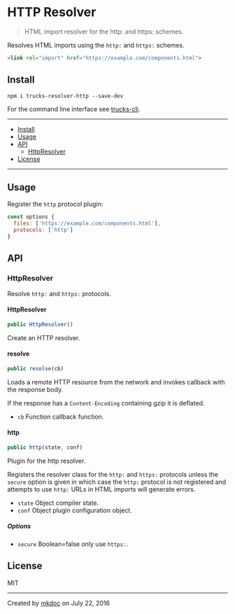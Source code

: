 # HTTP Resolver

> HTML import resolver for the http: and https: schemes.

Resolves HTML imports using the `http:` and `https:` schemes.

```html
<link rel="import" href="https://example.com/components.html">
```

## Install

```
npm i trucks-resolver-http --save-dev
```

For the command line interface see [trucks-cli][].

---

- [Install](#install)
- [Usage](#usage)
- [API](#api)
  - [HttpResolver](#httpresolver)
- [License](#license)

---

## Usage

Register the `http` protocol plugin:

```javascript
const options {
  files: ['https://example.com/components.html'],
  protocols: ['http']
}
```

## API

### HttpResolver

Resolve `http:` and `https:` protocols.

#### HttpResolver

```javascript
public HttpResolver()
```

Create an HTTP resolver.

#### resolve

```javascript
public resolve(cb)
```

Loads a remote HTTP resource from the network and invokes
callback with the response body.

If the response has a `Content-Encoding` containing gzip it is deflated.

* `cb` Function callback function.

#### http

```javascript
public http(state, conf)
```

Plugin for the http resolver.

Registers the resolver class for the `http:` and `https:` protocols unless
the `secure` option is given in which case the `http:` protocol is not
registered and attempts to use `http:` URLs in HTML imports will generate
errors.

* `state` Object compiler state.
* `conf` Object plugin configuration object.

##### Options

* `secure` Boolean=false only use `https:`.

## License

MIT

---

Created by [mkdoc](https://github.com/mkdoc/mkdoc) on July 22, 2016

[trucks]: https://github.com/tmpfs/trucks
[trucks-cli]: https://github.com/tmpfs/trucks/blob/master/packages/trucks-cli
[skatejs]: https://github.com/skatejs/skatejs
[webcomponents]: https://github.com/w3c/webcomponents
[shadow-dom]: https://w3c.github.io/webcomponents/spec/shadow/
[custom-elements]: https://www.w3.org/TR/custom-elements/
[html-imports]: https://w3c.github.io/webcomponents/spec/imports/
[html-templates]: https://html.spec.whatwg.org/multipage/scripting.html#the-template-element
[polymer]: https://www.polymer-project.org/1.0/
[react]: https://facebook.github.io/react/
[react-webcomponents]: https://github.com/facebook/react/issues/5052
[react-integration]: https://github.com/skatejs/react-integration
[mozilla-webcomponents]: https://hacks.mozilla.org/2014/12/mozilla-and-web-components/
[csp]: http://content-security-policy.com/
[npm]: https://www.npmjs.com/
[postcss]: https://github.com/postcss/postcss
[mkdoc]: https://github.com/mkdoc/mkdoc
[mkapi]: https://github.com/mkdoc/mkapi
[mkparse]: https://github.com/mkdoc/mkparse
[jshint]: http://jshint.com
[jscs]: http://jscs.info
[sources]: https://github.com/tmpfs/trucks/blob/master/packages/plugin-sources
[load]: https://github.com/tmpfs/trucks/blob/master/packages/plugin-load
[parse]: https://github.com/tmpfs/trucks/blob/master/packages/plugin-parse
[transform]: https://github.com/tmpfs/trucks/blob/master/packages/plugin-transform
[generate]: https://github.com/tmpfs/trucks/blob/master/packages/plugin-generate
[write]: https://github.com/tmpfs/trucks/blob/master/packages/plugin-write
[transform-csp]: https://github.com/tmpfs/trucks/blob/master/packages/transform-csp
[skate]: https://github.com/tmpfs/trucks/blob/master/packages/transform-skate
[stylus]: https://github.com/tmpfs/trucks/blob/master/packages/transform-stylus
[less]: https://github.com/tmpfs/trucks/blob/master/packages/transform-less
[sass]: https://github.com/tmpfs/trucks/blob/master/packages/transform-sass
[trim]: https://github.com/tmpfs/trucks/blob/master/packages/transform-trim
[tree]: https://github.com/tmpfs/trucks/blob/master/packages/transform-tree
[style-extract]: https://github.com/tmpfs/trucks/blob/master/packages/transform-style-extract
[style-inject]: https://github.com/tmpfs/trucks/blob/master/packages/transform-style-inject
[resolver-core]: https://github.com/tmpfs/trucks/blob/master/packages/resolver-core
[resolver-file]: https://github.com/tmpfs/trucks/blob/master/packages/resolver-file
[resolver-http]: https://github.com/tmpfs/trucks/blob/master/packages/resolver-http
[less-css]: http://lesscss.org/
[sass-css]: http://sass-lang.com/
[stylus-css]: http://stylus-lang.com/
[node-sass]: https://github.com/sass/node-sass
[archy]: https://github.com/substack/node-archy

